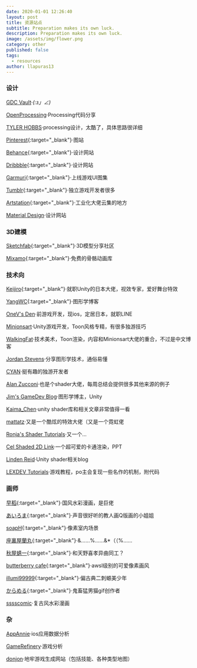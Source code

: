 ```yaml
---
date: 2020-01-01 12:26:40
layout: post
title: 资源站点
subtitle: Preparation makes its own luck. 
description: Preparation makes its own luck. 
image: /assets/img/flower.png
category: other
published: false
tags:
  - resources
author: llapuras13
---
```


### 设计

[GDC Vault](https://www.gdcvault.com/)·_(:з」∠)_

[OpenProcessing](https://www.openprocessing.org/)·Processing代码分享

[TYLER HOBBS](https://tylerxhobbs.com/)·processing设计，太酷了，具体思路很详细

[Pinterest](https://www.pinterest.com/){:target="_blank"}·图站

[Behance](https://www.behance.net/){:target="_blank"}·设计网站

[Dribbble](https://dribbble.com/){:target="_blank"}·设计网站

[Garmuri](http://garmuri.com/){:target="_blank"}·上线游戏UI图集

[Tumblr](http://tumblr.com/){:target="_blank"}·独立游戏开发者很多

[Artstation](https://www.artstation.com/){:target="_blank"}·工业化大佬云集的地方

[Material Design](https://material.io/design)·设计网站

### 3D建模

[Sketchfab](https://sketchfab.com/){:target="_blank"}·3D模型分享社区

[Mixamo](https://www.mixamo.com/){:target="_blank"}·免费的骨骼动画库

### 技术向

[Keijiro](https://github.com/keijiro){:target="_blank"}·就职Unity的日本大佬，视效专家，爱好舞台特效

[YangWC](https://github.com/keijiro){:target="_blank"}·图形学博客

[OneV's Den](https://onevcat.com/)·前游戏开发，现ios，定居日本，就职LINE

[Minionsart](https://minionsart.github.io/tutorials/)·Unity游戏开发，Toon风格专精，有很多独游技巧

[WalkingFat](http://walkingfat.com/category/graphics/)·技术美术，Toon渲染，内容和Minionsart大佬的重合，不过是中文博客

[Jordan Stevens](https://www.jordanstevenstechart.com/)·分享图形学技术，通俗易懂

[CYAN](https://cyangamedev.wordpress.com/)·挺有趣的独游开发者

[Alan Zucconi](https://www.alanzucconi.com/tutorials/)·也是个shader大佬，每周总结会提供很多其他来源的例子

[Jim's GameDev Blog](https://chengkehan.github.io/index.html)·图形学博主，Unity

[Kaima_Chen](https://www.jianshu.com/u/55d71433223c)·unity shader库和相关文章非常值得一看

[mattatz](https://github.com/mattatz)·又是一个酷炫的特效大佬（又是一个霓虹佬

[Ronja's Shader Tutorials](https://www.ronja-tutorials.com/)·又一个...

[Cel Shaded 2D Link](https://docs.google.com/presentation/d/1HEkCwuCK6SBzXmaY-UQE33HC8nkCUyhoglJC54BHiGQ/edit#slide=id.g1777ded6b3_0_547)·一个超可爱的卡通渲染，PPT

[Linden Reid](https://lindenreid.wordpress.com/)·Unity shader相关blog

[LEXDEV Tutorials](https://lexdev.net/index.html)·游戏教程，po主会复现一些名作的机制，附代码

### 画师

[早稻](https://twitter.com/tataka510){:target="_blank"}·国风水彩漫画，是巨佬

[あいろま](https://twitter.com/iroma0ytb){:target="_blank"}·声音很好听的教人画Q版画的小姐姐

[soapH](https://twitter.com/soapdpzel){:target="_blank"}·像素室内场景

[座裏屋蘭丸](https://twitter.com/zaria_ranmaru){:target="_blank"}·&……%……&*（（%……

[秋屋蜻一](https://twitter.com/Akiya_kageichi){:target="_blank"}·和天野喜孝异曲同工？

[butterberry cafe](https://twitter.com/butterberrycafe){:target="_blank"}·awsl级别的可爱像素画风

[illumi99999](https://twitter.com/illumi99999){:target="_blank"}·偏古典二刺螈美少年

[からめる](https://twitter.com/purinharumaki){:target="_blank"}·鬼畜猛男猫gif创作者

[sssscomic](http://sssscomic.com/comic.php?page=1)·复古风水彩漫画

### 杂

[AppAnnie](https://www.appannie.com/cn/apps/ios/top/china/games/iphone/)·ios应用数据分析

[GameRefinery](https://saas.gamerefinery.com/)·游戏分析

[donjon](https://donjon.bin.sh/)·地牢游戏生成网站（包括技能、各种类型地图）